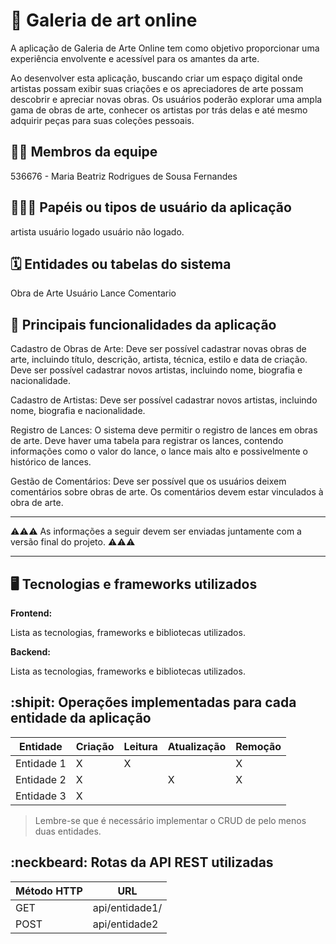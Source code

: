 # :checkered_flag: Galeria de art online

A aplicação de Galeria de Arte Online tem como objetivo proporcionar uma experiência envolvente e acessível para os amantes da arte.

Ao desenvolver esta aplicação, buscando criar um espaço digital onde artistas possam exibir suas criações e os apreciadores de arte possam descobrir e apreciar novas obras. Os usuários poderão explorar uma ampla gama de obras de arte, conhecer os artistas por trás delas e até mesmo adquirir peças para suas coleções pessoais.


## :technologist: Membros da equipe

536676 - Maria Beatriz Rodrigues de Sousa Fernandes

## :people_holding_hands: Papéis ou tipos de usuário da aplicação

artista
usuário logado
usuário não logado.



## :spiral_calendar: Entidades ou tabelas do sistema

Obra de Arte
Usuário
Lance
Comentario

## :triangular_flag_on_post:	 Principais funcionalidades da aplicação

Cadastro de Obras de Arte:
Deve ser possível cadastrar novas obras de arte, incluindo título, descrição, artista, técnica, estilo e data de criação.
Deve ser possível cadastrar novos artistas, incluindo nome, biografia e nacionalidade.

Cadastro de Artistas:
Deve ser possível cadastrar novos artistas, incluindo nome, biografia e nacionalidade.

Registro de Lances:
O sistema deve permitir o registro de lances em obras de arte.
Deve haver uma tabela para registrar os lances, contendo informações como o valor do lance, o lance mais alto e possivelmente o histórico de lances.

Gestão de Comentários:
Deve ser possível que os usuários deixem comentários sobre obras de arte.
Os comentários devem estar vinculados à obra de arte.

----

:warning::warning::warning: As informações a seguir devem ser enviadas juntamente com a versão final do projeto. :warning::warning::warning:


----

## :desktop_computer: Tecnologias e frameworks utilizados

**Frontend:**

Lista as tecnologias, frameworks e bibliotecas utilizados.

**Backend:**

Lista as tecnologias, frameworks e bibliotecas utilizados.


## :shipit: Operações implementadas para cada entidade da aplicação


| Entidade| Criação | Leitura | Atualização | Remoção |
| --- | --- | --- | --- | --- |
| Entidade 1 | X |  X  |  | X |
| Entidade 2 | X |    |  X | X |
| Entidade 3 | X |    |  |  |

> Lembre-se que é necessário implementar o CRUD de pelo menos duas entidades.

## :neckbeard: Rotas da API REST utilizadas

| Método HTTP | URL |
| --- | --- |
| GET | api/entidade1/|
| POST | api/entidade2 |
